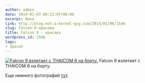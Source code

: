 ```yaml
---
author: admin
date: 2014-01-07 06:11:07+00:00
excerpt: None
link: http://blog.not-a-kernel-guy.com/2014/01/06/1546
slug: falcon-9-красава
title: Falcon 9 - красава
wordpress_id: 1546
tags:
- SpaceX
---
```


[![Falcon 9 взлетает с THAICOM 6 на борту.](/2014/01/F9_Thaicom6.jpg)](/2014/01/F9_Thaicom6.jpg) Falcon 9 взлетает с THAICOM 6 на борту.

Еще немного фотографий [тут](http://spaceflightnow.com/falcon9/008/remotes/#.UsuYjPRDvVV).
